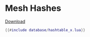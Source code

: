 # Mesh Hashes

[Download](database/hashtable_x.lua)
```lua
{{#include database/hashtable_x.lua}}
```
